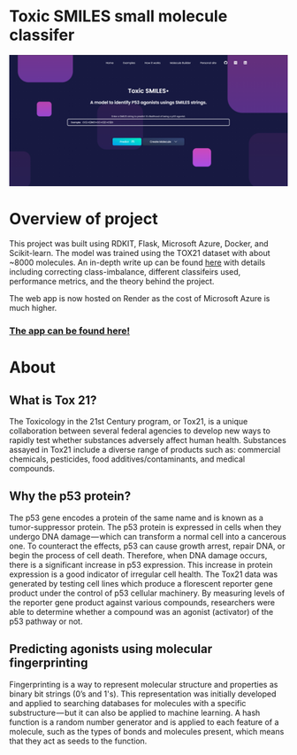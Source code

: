 # Toxic SMILES small molecule classifer

<img src="ts.PNG">

# Overview of project

This project was built using RDKIT, Flask, Microsoft Azure, Docker, and Scikit-learn. The model was trained using the TOX21 dataset with about ~8000 molecules. An in-depth write up can be found [here](https://www.gurkamal.com/p53-gc.html) with details including correcting class-imbalance, different classifeirs used, performance metrics, and the theory behind the project.

The web app is now hosted on Render as the cost of Microsoft Azure is much higher. 

### [The app can be found here!](https://toxic-smiles.onrender.com/)

# About

## What is Tox 21?
The Toxicology in the 21st Century program, or Tox21, is a unique collaboration between several federal agencies to develop new ways to rapidly test whether substances adversely affect human health. Substances assayed in Tox21 include a diverse range of products such as: commercial chemicals, pesticides, food additives/contaminants, and medical compounds.

## Why the p53 protein?
The p53 gene encodes a protein of the same name and is known as a tumor-suppressor protein. The p53 protein is expressed in cells when they undergo DNA damage — which can transform a normal cell into a cancerous one. To counteract the effects, p53 can cause growth arrest, repair DNA, or begin the process of cell death. Therefore, when DNA damage occurs, there is a significant increase in p53 expression. This increase in protein expression is a good indicator of irregular cell health. The Tox21 data was generated by testing cell lines which produce a florescent reporter gene product under the control of p53 cellular machinery. By measuring levels of the reporter gene product against various compounds, researchers were able to determine whether a compound was an agonist (activator) of the p53 pathway or not.

## Predicting agonists using molecular fingerprinting

Fingerprinting is a way to represent molecular structure and properties as binary bit strings (0’s and 1's). This representation was initially developed and applied to searching databases for molecules with a specific substructure — but it can also be applied to machine learning. A hash function is a random number generator and is applied to each feature of a molecule, such as the types of bonds and molecules present, which means that they act as seeds to the function.
